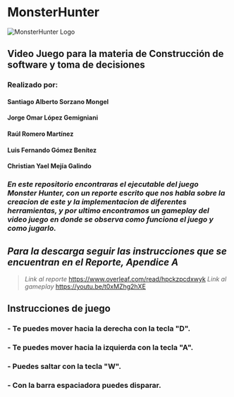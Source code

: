 # MonsterHunter
![MonsterHunter Logo](https://drive.google.com/uc?id=1jdGnMrQl4bd3vbBf1mR2WTkmo0OLievr)

## Video Juego para la materia de Construcción de software y toma de decisiones
### Realizado por:
#### Santiago Alberto Sorzano Mongel
#### Jorge Omar López Gemigniani
#### Raúl Romero Martínez
#### Luis Fernando Gómez Benítez
#### Christian Yael Mejía Galindo

### *En este repositorio encontraras el ejecutable del juego Monster Hunter, con un reporte escrito que nos habla sobre la creacion de este y la implementacion de diferentes herramientas, y por ultimo encontramos un gameplay del video juego en donde se observa como funciona el juego y como jugarlo.*

## *Para la descarga seguir las instrucciones que se encuentran en el Reporte, Apendice A*
>*Link al reporte* https://www.overleaf.com/read/hpckzpcdxwyk
>*Link al gameplay* https://youtu.be/t0xMZhg2hXE

## Instrucciones de juego

### - Te puedes mover hacia la derecha con la tecla "D".
### - Te puedes mover hacia la izquierda con la tecla "A".
### - Puedes saltar con la tecla "W".
### - Con la barra espaciadora puedes disparar.
